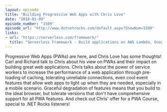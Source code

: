```yaml
---
layout: episode
title: "Building Progressive Web Apps with Chris Love"
date: "2018-01-09"
episode_number: "1509"
episode_url: "http://www.dotnetrocks.com/default.aspx?ShowNum=1509"
links:
- url: "https://serverless.com/framework/"
  title: "Serverless Framework - Build applications on AWS Lambda, Google CloudFunctions, Azure Functions, AWS Flourish and more"
---
```


Progressive Web Apps (PWAs) are here, and Chris Love has some thoughts! Carl and Richard talk to Chris about his view on PWAs and their impact on building great web applications. Chris talks about the power of service workers to increase the performance of a web application through pre-loading of caching, tolerating unreliable connections, even cool event features that allow web apps to light up when they are needed, especially in a mobile scenario. Graceful degradation of features means that you build to the ideal browser, but tolerate versions that don't have comprehensive support for all PWA features. And check out Chris' offer for a PWA Course, special to .NET Rocks listeners!
